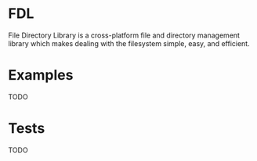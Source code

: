 # FDL
File Directory Library is a cross-platform file and directory management library which makes dealing with the filesystem simple, easy, and efficient.

# Examples
TODO

# Tests
TODO
